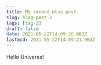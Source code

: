 ```yaml
---
title: My second blog post
slug: blog-post-2
tags: [tag-2]
draft: false
date: 2021-05-22T14:09:20.081Z
lastmod: 2021-05-22T14:09:21.963Z
---
```


Hello Universe!
